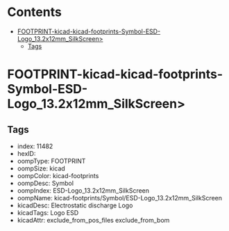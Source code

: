 



Contents
========

* [FOOTPRINT-kicad-kicad-footprints-Symbol-ESD-Logo_13.2x12mm_SilkScreen>](#footprint-kicad-kicad-footprints-symbol-esd-logo_132x12mm_silkscreen)
	* [Tags](#tags)

# FOOTPRINT-kicad-kicad-footprints-Symbol-ESD-Logo_13.2x12mm_SilkScreen>

## Tags

- index: 11482
- hexID: 
- oompType: FOOTPRINT
- oompSize: kicad
- oompColor: kicad-footprints
- oompDesc: Symbol
- oompIndex: ESD-Logo_13.2x12mm_SilkScreen
- oompName: kicad-footprints/Symbol/ESD-Logo_13.2x12mm_SilkScreen
- kicadDesc: Electrostatic discharge Logo
- kicadTags: Logo ESD
- kicadAttr: exclude_from_pos_files exclude_from_bom
